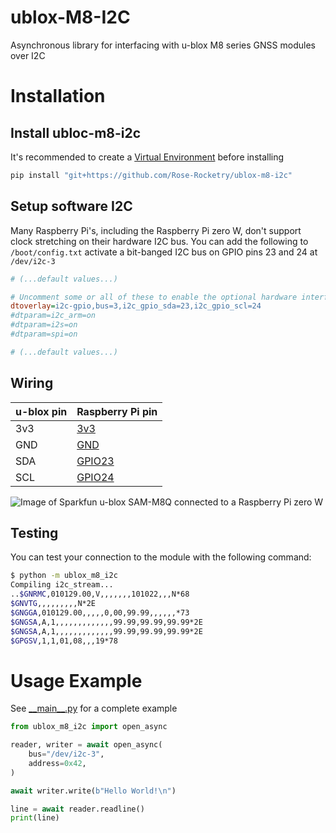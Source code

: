 # ublox-M8-I2C
Asynchronous library for interfacing with u-blox M8 series GNSS modules over I2C


# Installation
## Install ubloc-m8-i2c
It's recommended to create a [Virtual Environment](https://docs.python.org/3/library/venv.html) before installing
```bash
pip install "git+https://github.com/Rose-Rocketry/ublox-m8-i2c"
```

## Setup software I2C
Many Raspberry Pi's, including the Raspberry Pi zero W, don't support clock stretching on their hardware I2C bus.
You can add the following to `/boot/config.txt` activate a bit-banged I2C bus on GPIO pins 23 and 24 at `/dev/i2c-3`
```ini
# (...default values...)

# Uncomment some or all of these to enable the optional hardware interfaces
dtoverlay=i2c-gpio,bus=3,i2c_gpio_sda=23,i2c_gpio_scl=24
#dtparam=i2c_arm=on
#dtparam=i2s=on
#dtparam=spi=on

# (...default values...)
```

## Wiring
| u-blox pin | Raspberry Pi pin                                 |
|------------|--------------------------------------------------|
| 3v3        | [3v3](https://pinout.xyz/pinout/3v3_power)       |
| GND        | [GND](https://pinout.xyz/pinout/ground)          |
| SDA        | [GPIO23](https://pinout.xyz/pinout/pin16_gpio23) |
| SCL        | [GPIO24](https://pinout.xyz/pinout/pin18_gpio24) |

![Image of Sparkfun u-blox SAM-M8Q connected to a Raspberry Pi zero W](https://user-images.githubusercontent.com/12852902/194787496-3f6a5b18-6893-4dd7-84e0-b92f5a14d139.jpg)

## Testing
You can test your connection to the module with the following command:
```sh
$ python -m ublox_m8_i2c
Compiling i2c_stream...
..$GNRMC,010129.00,V,,,,,,,101022,,,N*68
$GNVTG,,,,,,,,,N*2E
$GNGGA,010129.00,,,,,0,00,99.99,,,,,,*73
$GNGSA,A,1,,,,,,,,,,,,,99.99,99.99,99.99*2E
$GNGSA,A,1,,,,,,,,,,,,,99.99,99.99,99.99*2E
$GPGSV,1,1,01,08,,,19*78
```


# Usage Example
See [\_\_main__.py](./ublox_m8_i2c/__main__.py) for a complete example

```py
from ublox_m8_i2c import open_async

reader, writer = await open_async(
    bus="/dev/i2c-3",
    address=0x42,
)

await writer.write(b"Hello World!\n")

line = await reader.readline()
print(line)
```
